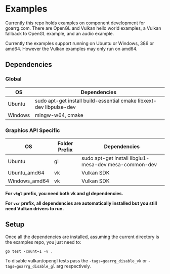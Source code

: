 # Examples
Currently this repo holds examples on component development for goarrg.com.
There are OpenGL and Vulkan hello world examples, a Vulkan fallback to OpenGL example, and an audio example.

Currently the examples support running on Ubuntu or Windows, 386 or amd64. However the Vulkan examples may only run on amd64.
## Dependencies
### Global
| OS | Dependencies |
| -- | -- |
| Ubuntu | sudo apt-get install build-essential cmake libxext-dev libpulse-dev |
| Windows | mingw-w64, cmake |
### Graphics API Specific
| OS | Folder Prefix | Dependencies |
| -- | -- | -- |
| Ubuntu | gl | sudo apt-get install libglu1-mesa-dev mesa-common-dev |
| Ubuntu_amd64 | vk | Vulkan SDK |
| Windows_amd64 | vk | Vulkan SDK |

**For `vkgl` prefix, you need both vk and gl dependencies.**

**For `vxr` prefix, all dependencies are automatically installed but you still need Vulkan drivers to run.**

## Setup
Once all the dependencies are installed, assuming the current directory is the examples repo, you just need to:
<pre><code>go test -count=1 -v .</code></pre>

To disable vulkan/opengl tests pass the `-tags=goarrg_disable_vk` or `-tags=goarrg_disable_gl` arg respectively.
